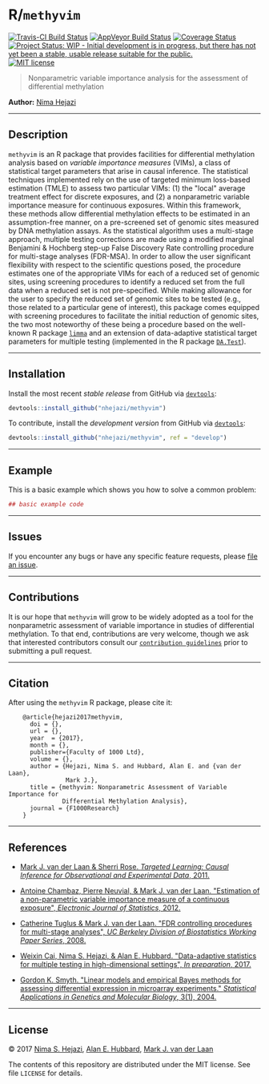 
<!-- README.md is generated from README.Rmd. Please edit that file -->
R/`methyvim`
============

[![Travis-CI Build Status](https://travis-ci.org/nhejazi/methyvim.svg?branch=master)](https://travis-ci.org/nhejazi/methyvim) [![AppVeyor Build Status](https://ci.appveyor.com/api/projects/status/github/nhejazi/methyvim?branch=master&svg=true)](https://ci.appveyor.com/project/nhejazi/methyvim) [![Coverage Status](https://img.shields.io/codecov/c/github/nhejazi/methyvim/master.svg)](https://codecov.io/github/nhejazi/methyvim?branch=master) [![Project Status: WIP - Initial development is in progress, but there has not yet been a stable, usable release suitable for the public.](http://www.repostatus.org/badges/latest/wip.svg)](http://www.repostatus.org/#wip) [![MIT license](http://img.shields.io/badge/license-MIT-brightgreen.svg)](http://opensource.org/licenses/MIT)

> Nonparametric variable importance analysis for the assessment of differential methylation

**Author:** [Nima Hejazi](http://nimahejazi.org)

------------------------------------------------------------------------

Description
-----------

`methyvim` is an R package that provides facilities for differential methylation analysis based on *variable importance measures* (VIMs), a class of statistical target parameters that arise in causal inference. The statistical techniques implemented rely on the use of targeted minimum loss-based estimation (TMLE) to assess two particular VIMs: (1) the "local" average treatment effect for discrete exposures, and (2) a nonparametric variable importance measure for continuous exposures. Within this framework, these methods allow differential methylation effects to be estimated in an assumption-free manner, on a pre-screened set of genomic sites measured by DNA methylation assays. As the statistical algorithm uses a multi-stage approach, multiple testing corrections are made using a modified marginal Benjamini & Hochberg step-up False Discovery Rate controlling procedure for multi-stage analyses (FDR-MSA). In order to allow the user significant flexibility with respect to the scientific questions posed, the procedure estimates one of the appropriate VIMs for each of a reduced set of genomic sites, using screening procedures to identify a reduced set from the full data when a reduced set is not pre-specified. While making allowance for the user to specify the reduced set of genomic sites to be tested (e.g., those related to a particular gene of interest), this package comes equipped with screening procedures to facilitate the initial reduction of genomic sites, the two most noteworthy of these being a procedure based on the well-known R package [`limma`](https://bioconductor.org/packages/release/bioc/html/limma.html) and an extension of data-adaptive statistical target parameters for multiple testing (implemented in the R package [`DA.Test`](https://github.com/wilsoncai1992/data.adapt.multi.test)).

------------------------------------------------------------------------

Installation
------------

<!--
For standard use, install from [Bioconductor](https://bioconductor.org):

```r
source("https://bioconductor.org/biocLite.R")
biocLite("methyvim")
```
-->
Install the most recent *stable release* from GitHub via [`devtools`](https://www.rstudio.com/products/rpackages/devtools/):

``` r
devtools::install_github("nhejazi/methyvim")
```

To contribute, install the *development version* from GitHub via [`devtools`](https://www.rstudio.com/products/rpackages/devtools/):

``` r
devtools::install_github("nhejazi/methyvim", ref = "develop")
```

------------------------------------------------------------------------

Example
-------

This is a basic example which shows you how to solve a common problem:

``` r
## basic example code
```

------------------------------------------------------------------------

Issues
------

If you encounter any bugs or have any specific feature requests, please [file an issue](https://github.com/nhejazi/methyvim/issues).

------------------------------------------------------------------------

Contributions
-------------

It is our hope that `methyvim` will grow to be widely adopted as a tool for the nonparametric assessment of variable importance in studies of differential methylation. To that end, contributions are very welcome, though we ask that interested contributors consult our [`contribution guidelines`](https://github.com/nhejazi/methyvim/blob/master/CONTRIBUTING.md) prior to submitting a pull request.

------------------------------------------------------------------------

Citation
--------

After using the `methyvim` R package, please cite it:

        @article{hejazi2017methyvim,
          doi = {},
          url = {},
          year  = {2017},
          month = {},
          publisher={Faculty of 1000 Ltd},
          volume = {},
          author = {Hejazi, Nima S. and Hubbard, Alan E. and {van der Laan},
                    Mark J.},
          title = {methyvim: Nonparametric Assessment of Variable Importance for
                   Differential Methylation Analysis},
          journal = {F1000Research}
        }

------------------------------------------------------------------------

References
----------

-   [Mark J. van der Laan & Sherri Rose. *Targeted Learning: Causal Inference for Observational and Experimental Data*, 2011.](http://www.targetedlearningbook.com)

-   [Antoine Chambaz, Pierre Neuvial, & Mark J. van der Laan. "Estimation of a non-parametric variable importance measure of a continuous exposure", *Electronic Journal of Statistics*, 2012.](http://www.math-info.univ-paris5.fr/~chambaz/Papiers/chambazNeuvialvanderLaan_EJS2012.pdf)

-   [Catherine Tuglus & Mark J. van der Laan. "FDR controlling procedures for multi-stage analyses", *UC Berkeley Division of Biostatistics Working Paper Series*, 2008.](http://biostats.bepress.com/ucbbiostat/paper239/)

-   [Weixin Cai, Nima S. Hejazi, & Alan E. Hubbard. "Data-adaptive statistics for multiple testing in high-dimensional settings", *In preparation*, 2017.](https://www.overleaf.com/5660573pjjrxh#/25678897/)

-   [Gordon K. Smyth. "Linear models and empirical Bayes methods for assessing differential expression in microarray experiments." *Statistical Applications in Genetics and Molecular Biology*, 3(1), 2004.](http://www.statsci.org/smyth/pubs/ebayes.pdf)

------------------------------------------------------------------------

License
-------

© 2017 [Nima S. Hejazi](http://nimahejazi.org), [Alan E. Hubbard](http://sph.berkeley.edu/alan-hubbard), [Mark J. van der Laan](https://www.stat.berkeley.edu/~laan/)

The contents of this repository are distributed under the MIT license. See file `LICENSE` for details.
